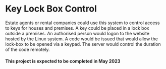 # Key Lock Box Control
 Estate agents or rental companies could use this system to control access to keys for houses and premises. A key could be placed in a lock box outside a premises.  An authorised person would logon to the website hosted by the Linux system.  A code would be issued that would allow the lock-box to be opened via a keypad.  The server would control the duration of the code remotely. 
#### This project is expected to be completed in May 2023
